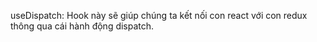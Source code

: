 useDispatch: Hook này sẽ giúp chúng ta kết nối con react với con redux thông qua cái hành động dispatch. 
